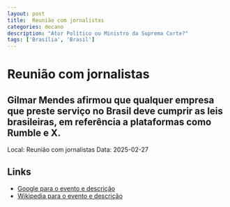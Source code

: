 ```yaml
---
layout: post
title:  Reunião com jornalistas
categories: decano
description: "Ator Político ou Ministro da Suprema Corte?"
tags: ['Brasília', 'Brasil']
---
```


# Reunião com jornalistas
## Gilmar Mendes afirmou que qualquer empresa que preste serviço no Brasil deve cumprir as leis brasileiras, em referência a plataformas como Rumble e X.
Local: Reunião com jornalistas
Data: 2025-02-27

## Links 
- [Google para o evento e descrição](https://www.google.com/search?q=Gilmar%20Mendes%20%2B%20Reuni%C3%A3o%20com%20jornalistas%20Gilmar%20Mendes%20afirmou%20que%20qualquer%20empresa%20que%20preste%20servi%C3%A7o%20no%20Brasil%20deve%20cumprir%20as%20leis%20brasileiras%2C%20em%20refer%C3%AAncia%20a%20plataformas%20como%20Rumble%20e%20X.%20Bras%C3%ADlia%2C%20Brasil)
- [Wikipedia para o evento e descrição](https://en.wikipedia.org/w/index.php?search=Gilmar%20Mendes%20%2B%20Reuni%C3%A3o%20com%20jornalistas%20Gilmar%20Mendes%20afirmou%20que%20qualquer%20empresa%20que%20preste%20servi%C3%A7o%20no%20Brasil%20deve%20cumprir%20as%20leis%20brasileiras%2C%20em%20refer%C3%AAncia%20a%20plataformas%20como%20Rumble%20e%20X.%20Bras%C3%ADlia%2C%20Brasil)
